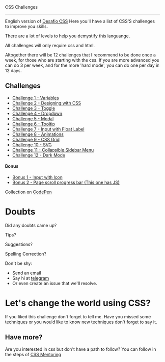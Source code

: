 
CSS Challenges
_____________________________
English version of [Desafio CSS](https://github.com/schirrel/desafios-css)
Here you'll have a list of CSS'S challenges to improve you skills.

There are a  lot of levels to help you demystify this languange.

All challenges will only require css and html.


Altogether there will be 12 challenges that I recommend to be done once a week, for those who are starting with the css.
If you are more advanced you can do 3 per week, and for the more 'hard mode', you can do one per day in 12 days.

## Challenges

- [Challenge 1 - Variables](challenge-1.md)
- [Challenge 2 - Designing with CSS](challenge-2.md)
- [Challenge 3 - Toggle](challenge-3.md)
- [Challenge 4 - Dropdown](challenge-4.md)
- [Challenge 5 - Modal](challenge-5.md)
- [Challenge 6 - Tooltip](challenge-6.md)
- [Challenge 7 - Input with Float Label](challenge-7.md)
- [Challenge 8 - Animations](challenge-8.md)
- [Challenge 9 - CSS Grid](challenge-9.md)
- [Challenge 10 - SVG](challenge-10.md)
- [Challenge 11 - Collapsible Sidebar Menu](challenge-11.md)
- [Challenge 12 - Dark Mode](challenge-12.md)

#### Bonus
- [Bonus 1 - Input with Icon](challenging-bonus-1.md)
- [Bonus 2 - Page scroll progress bar (This one has JS)](challenging-bonus-2.md)


Collection on [CodePen](https://codepen.io/collection/AaZmOo)

# Doubts

Did any doubts came up?

Tips?

Suggestions?

Spelling Correction?

Don't be shy:

- Send an [email](mailto:alan@schirrel.dev)
- Say hi at [telegram](https://t.me/schirrel)
- Or even create an issue that we'll resolve.




# Let's change the world using CSS?


If you liked this challenge don't forget to tell me.
Have you missed some techniques or you would like to know new techniques don't forget to say it.


## Have more?

Are you interested in css but don't have a path to follow?
You can follow in the steps of [CSS Mentoring](https://github.com/schirrel/mentoria-css)
